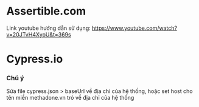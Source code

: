 # Assertible.com

Link youtube hướng dẫn sử dụng: https://www.youtube.com/watch?v=20JTvH4XyoU&t=369s

# Cypress.io

### Chú ý

Sửa file cypress.json > baseUrl về địa chỉ của hệ thống, hoặc set host cho tên miền methadone.vn trỏ về địa chỉ của hệ thống
